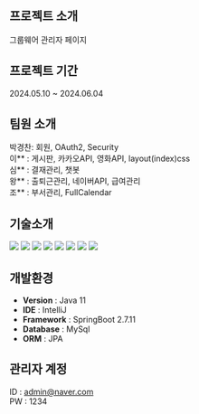 ## 프로젝트 소개
그룹웨어 관리자 페이지
## 프로젝트 기간
2024.05.10 ~ 2024.06.04

## 팀원 소개
박경찬: 회원, OAuth2, Security  <br/>
이** : 게시판, 카카오API, 영화API, layout(index)css  <br/>
심** : 결재관리, 챗봇 <br/>
왕** : 출퇴근관리, 네이버API, 급여관리 <br/>
조** : 부서관리, FullCalendar

## 기술소개
<img src="https://img.shields.io/badge/java-007396?style=for-the-badge&logo=java&logoColor=white">
<img src="https://img.shields.io/badge/html5-E34F26?style=for-the-badge&logo=html5&logoColor=white">
<img src="https://img.shields.io/badge/javascript-F7DF1E?style=for-the-badge&logo=javascript&logoColor=black">
<img src="https://img.shields.io/badge/css-1572B6?style=for-the-badge&logo=css3&logoColor=white">
<img src="https://img.shields.io/badge/jquery-0769AD?style=for-the-badge&logo=jquery&logoColor=white">
<img src="https://img.shields.io/badge/mysql-4479A1?style=for-the-badge&logo=mysql&logoColor=white">
<img src="https://img.shields.io/badge/spring-6DB33F?style=for-the-badge&logo=spring&logoColor=white">
<img src="https://img.shields.io/badge/springboot-6DB33F?style=for-the-badge&logo=springboot&logoColor=white">

## 개발환경
- **Version** : Java 11
- **IDE** : IntelliJ
- **Framework** : SpringBoot 2.7.11
- **Database**  : MySql
- **ORM**      : JPA

## 관리자 계정
ID : admin@naver.com <br/>
PW : 1234